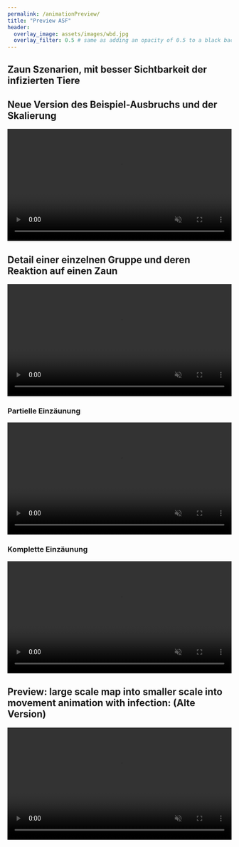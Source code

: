 ```yaml
---
permalink: /animationPreview/
title: "Preview ASF"
header:
  overlay_image: assets/images/wbd.jpg
  overlay_filter: 0.5 # same as adding an opacity of 0.5 to a black background
---
```



## Zaun Szenarien, mit besser Sichtbarkeit der infizierten Tiere

## Neue Version des Beispiel-Ausbruchs und der Skalierung

<video autoplay loop muted playsinline width="100%">
  <source src="/assets/videos/move_video_intor_scale_with_run.mp4" type="video/mp4">
  Your browser does not support the video tag.
</video>

## Detail einer einzelnen Gruppe und deren Reaktion auf einen Zaun

<video autoplay loop muted playsinline width="100%">
  <source src="/assets/videos/closeup_groupfence_movement.mp4" type="video/mp4">
  Your browser does not support the video tag.
</video>


### Partielle Einzäunung 

<video autoplay loop muted playsinline width="100%">
  <source src="/assets/videos/infectionProcedure_partialFence.mp4" type="video/mp4">
  Your browser does not support the video tag.
</video>


### Komplette Einzäunung 

<video autoplay loop muted playsinline width="100%">
  <source src="/assets/videos/infectionProcedure_fullFence.mp4" type="video/mp4">
  Your browser does not support the video tag.
</video>



## Preview: large scale map into smaller scale into movement animation with infection: (Alte Version)


<video autoplay loop muted playsinline width="100%">
  <source src="/assets/videos/movementPreview.mp4" type="video/mp4">
  Your browser does not support the video tag.
</video>





